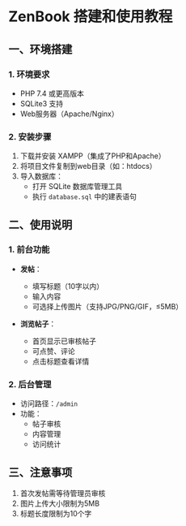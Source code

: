 # ZenBook 搭建和使用教程

## 一、环境搭建

### 1. 环境要求
- PHP 7.4 或更高版本
- SQLite3 支持
- Web服务器（Apache/Nginx）

### 2. 安装步骤
1. 下载并安装 XAMPP（集成了PHP和Apache）
2. 将项目文件复制到web目录（如：htdocs）
3. 导入数据库：
   - 打开 SQLite 数据库管理工具
   - 执行 `database.sql` 中的建表语句

## 二、使用说明

### 1. 前台功能
- **发帖**：
  - 填写标题（10字以内）
  - 输入内容
  - 可选择上传图片（支持JPG/PNG/GIF，≤5MB）

- **浏览帖子**：
  - 首页显示已审核帖子
  - 可点赞、评论
  - 点击标题查看详情

### 2. 后台管理
- 访问路径：`/admin`
- 功能：
  - 帖子审核
  - 内容管理
  - 访问统计

## 三、注意事项
1. 首次发帖需等待管理员审核
2. 图片上传大小限制为5MB
3. 标题长度限制为10个字
